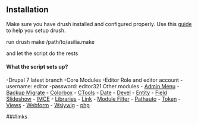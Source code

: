 ## Installation 

Make sure you have drush installed and configured properly. Use this [guide](http://drupalize.me/videos/what-drush) to help you setup drush.

run drush make /path/to/asilia.make 

and let the script do the rests

#### What the script sets up?	
-Drupal 7 latest branch
-Core Modules
-Editor Role and editor account 
	-username: editor
	-password: editor321
Other modules
	- [Admin Menu][1]
	- [Backup Migrate][2]
	- [Colorbox][3]
	- [CTools][4]
	- [Date][5]
	- [Devel][6]
	- [Entity][7]
	- [Field Slideshow][8]
	- [IMCE][9]
	- [Libraries][10]
	- [Link][11]
	- [Module Filter][12]
	- [Pathauto][13]
	- [Token][14]
	- [Views][15]
	- [Webform][16]
	- [Wsiywig][17]
	- [php][18]


###links

[1]: http:drupal.org/project/admin_menu/ "Admin Menu"
[2]: http:drupal.org/project/backup_migrate/ "Backup Migrate"
[3]: http:drupal.org/project/colorbox/ "Colorbox"
[4]: http:drupal.org/project/ctools/ "CTools"
[5]: http:drupal.org/project/date/ "Date"
[6]: http:drupal.org/project/devel/ "Devel"
[7]: http:drupal.org/project/entity/ "Entity"
[8]: http:drupal.org/project/fied_slideshow/ "Field Slideshow"
[9]: http:drupal.org/project/imce/ "IMCE"
[10]: http:drupal.org/project/libraries/ "Libraries"
[11]: http:drupal.org/project/link/ "Link"
[12]: http:drupal.org/project/module_filter/ "Module Filter"
[13]: http:drupal.org/project/pathauto/ "Pathauto"
[14]: http:drupal.org/project/token/ "Token"
[15]: http:drupal.org/project/views/ "Views"
[16]: http:drupal.org/project/webform/ "Webform"
[17]: http:drupal.org/project/wysiwyg/ "Wysiwyg"
[18]: http:drupal.org/project/php/ "php"
